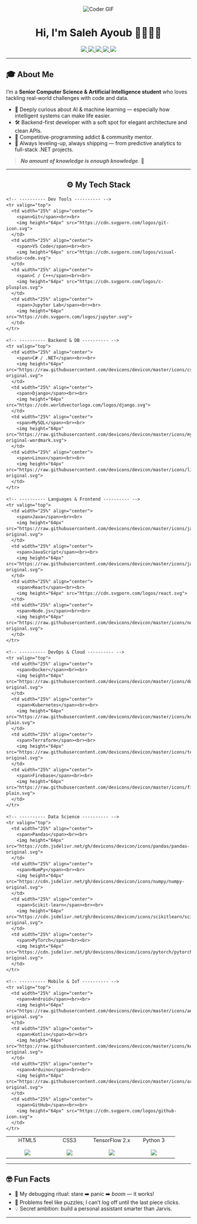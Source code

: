 <p align="center">
  <img src="https://media.giphy.com/media/SWoSkN6DxTszqIKEqv/giphy.gif" alt="Coder GIF" width="500" height="400">
</p>

<h1 align="center">Hi, I'm <strong>Saleh Ayoub</strong> 👋👨‍💻✨</h1>

<p align="center">
  <a href="https://linkedin.com/in/salehhamdy">
    <img src="https://img.shields.io/badge/linkedin-%230177B5?style=flat&logo=linkedin&logoColor=white"/>
  </a>
  <a href="https://www.instagram.com/salehhamdy.2?igsh=MTRzb2pjaGIzODVkdg==">
    <img src="https://img.shields.io/badge/instagram-%23E4415F?style=flat&logo=instagram&logoColor=white"/>
  </a>
  <a href="https://github.com/salehhamdy">
    <img src="https://img.shields.io/badge/github-%23121011?style=flat&logo=github&logoColor=white"/>
  </a>
  <a href="mailto:salehhamdy599@gmail.com">
    <img src="https://img.shields.io/badge/email-%23D14836?style=flat&logo=gmail&logoColor=white"/>
  </a>
  <a href="https://drive.google.com/file/d/1wTokS_15tAz2i_fKBoBT2hvCxIMnset3/view?usp=drive_link">
    <img src="https://img.shields.io/badge/CV-%23007ACC?style=flat&logo=google-drive&logoColor=white"/>
  </a>
</p>


---

## 🎓 About Me
I’m a **Senior Computer Science & Artificial Intelligence student** who loves tackling real-world challenges with code and data.  
- 🤖 Deeply curious about AI & machine learning — especially how intelligent systems can make life easier.  
- 🛠️ Backend-first developer with a soft spot for elegant architecture and clean APIs.  
- 🧩 Competitive-programming addict & community mentor.  
- 🚀 Always leveling-up, always shipping — from predictive analytics to full-stack .NET projects.  

> ***No amount of knowledge is enough knowledge**.* 🧠  

---

<h2 align="center">⚙️ My Tech Stack</h2>

<table align="center">
  <tbody>
    <!-- ---------- Core Web & AI ---------- -->
    <tr valign="top">
      <td width="25%" align="center">
        <span>HTML5</span><br><br>
        <img height="64px" src="https://cdn.svgporn.com/logos/html-5.svg">
      </td>
      <td width="25%" align="center">
        <span>CSS3</span><br><br>
        <img height="64px" src="https://cdn.svgporn.com/logos/css-3.svg">
      </td>
      <td width="25%" align="center">
        <span>TensorFlow 2.x</span><br><br>
        <img height="64px" src="https://cdn.svgporn.com/logos/tensorflow.svg">
      </td>
      <td width="25%" align="center">
        <span>Python 3</span><br><br>
        <img height="64px" src="https://cdn.svgporn.com/logos/python.svg">
      </td>
    </tr>

    <!-- ---------- Dev Tools ---------- -->
    <tr valign="top">
      <td width="25%" align="center">
        <span>Git</span><br><br>
        <img height="64px" src="https://cdn.svgporn.com/logos/git-icon.svg">
      </td>
      <td width="25%" align="center">
        <span>VS Code</span><br><br>
        <img height="64px" src="https://cdn.svgporn.com/logos/visual-studio-code.svg">
      </td>
      <td width="25%" align="center">
        <span>C / C++</span><br><br>
        <img height="64px" src="https://cdn.svgporn.com/logos/c-plusplus.svg">
      </td>
      <td width="25%" align="center">
        <span>Jupyter Lab</span><br><br>
        <img height="64px" src="https://cdn.svgporn.com/logos/jupyter.svg">
      </td>
    </tr>

    <!-- ---------- Backend & DB ---------- -->
    <tr valign="top">
      <td width="25%" align="center">
        <span>C# / .NET</span><br><br>
        <img height="64px" src="https://raw.githubusercontent.com/devicons/devicon/master/icons/csharp/csharp-original.svg">
      </td>
      <td width="25%" align="center">
        <span>Django</span><br><br>
        <img height="64px" src="https://cdn.worldvectorlogo.com/logos/django.svg">
      </td>
      <td width="25%" align="center">
        <span>MySQL</span><br><br>
        <img height="64px" src="https://raw.githubusercontent.com/devicons/devicon/master/icons/mysql/mysql-original-wordmark.svg">
      </td>
      <td width="25%" align="center">
        <span>Linux</span><br><br>
        <img height="64px" src="https://raw.githubusercontent.com/devicons/devicon/master/icons/linux/linux-original.svg">
      </td>
    </tr>

    <!-- ---------- Languages & Frontend ---------- -->
    <tr valign="top">
      <td width="25%" align="center">
        <span>Java</span><br><br>
        <img height="64px" src="https://raw.githubusercontent.com/devicons/devicon/master/icons/java/java-original.svg">
      </td>
      <td width="25%" align="center">
        <span>JavaScript</span><br><br>
        <img height="64px" src="https://raw.githubusercontent.com/devicons/devicon/master/icons/javascript/javascript-original.svg">
      </td>
      <td width="25%" align="center">
        <span>React</span><br><br>
        <img height="64px" src="https://cdn.svgporn.com/logos/react.svg">
      </td>
      <td width="25%" align="center">
        <span>Node.js</span><br><br>
        <img height="64px" src="https://raw.githubusercontent.com/devicons/devicon/master/icons/nodejs/nodejs-original.svg">
      </td>
    </tr>

    <!-- ---------- DevOps & Cloud ---------- -->
    <tr valign="top">
      <td width="25%" align="center">
        <span>Docker</span><br><br>
        <img height="64px" src="https://raw.githubusercontent.com/devicons/devicon/master/icons/docker/docker-original.svg">
      </td>
      <td width="25%" align="center">
        <span>Kubernetes</span><br><br>
        <img height="64px" src="https://raw.githubusercontent.com/devicons/devicon/master/icons/kubernetes/kubernetes-plain.svg">
      </td>
      <td width="25%" align="center">
        <span>Terraform</span><br><br>
        <img height="64px" src="https://raw.githubusercontent.com/devicons/devicon/master/icons/terraform/terraform-original.svg">
      </td>
      <td width="25%" align="center">
        <span>Firebase</span><br><br>
        <img height="64px" src="https://raw.githubusercontent.com/devicons/devicon/master/icons/firebase/firebase-plain.svg">
      </td>
    </tr>

    <!-- ---------- Data Science ---------- -->
    <tr valign="top">
      <td width="25%" align="center">
        <span>Pandas</span><br><br>
        <img height="64px" src="https://cdn.jsdelivr.net/gh/devicons/devicon/icons/pandas/pandas-original.svg">
      </td>
      <td width="25%" align="center">
        <span>NumPy</span><br><br>
        <img height="64px" src="https://cdn.jsdelivr.net/gh/devicons/devicon/icons/numpy/numpy-original.svg">
      </td>
      <td width="25%" align="center">
        <span>Scikit-learn</span><br><br>
        <img height="64px" src="https://cdn.jsdelivr.net/gh/devicons/devicon/icons/scikitlearn/scikitlearn-original.svg">
      </td>
      <td width="25%" align="center">
        <span>PyTorch</span><br><br>
        <img height="64px" src="https://cdn.jsdelivr.net/gh/devicons/devicon/icons/pytorch/pytorch-original.svg">
      </td>
    </tr>

    <!-- ---------- Mobile & IoT ---------- -->
    <tr valign="top">
      <td width="25%" align="center">
        <span>Android</span><br><br>
        <img height="64px" src="https://raw.githubusercontent.com/devicons/devicon/master/icons/android/android-original.svg">
      </td>
      <td width="25%" align="center">
        <span>Kotlin</span><br><br>
        <img height="64px" src="https://raw.githubusercontent.com/devicons/devicon/master/icons/kotlin/kotlin-original.svg">
      </td>
      <td width="25%" align="center">
        <span>Arduino</span><br><br>
        <img height="64px" src="https://raw.githubusercontent.com/devicons/devicon/master/icons/arduino/arduino-original.svg">
      </td>
      <td width="25%" align="center">
        <span>GitHub</span><br><br>
        <img height="64px" src="https://cdn.svgporn.com/logos/github-icon.svg">
      </td>
    </tr>
  </tbody>
</table>

---

## 🤓 Fun Facts
- 🐛 My debugging ritual: stare ➡️ panic ➡️ *boom* — it works!  
- 🧩 Problems feel like puzzles; I can’t log off until the last piece clicks.  
- 💡 Secret ambition: build a personal assistant smarter than Jarvis.  

---
